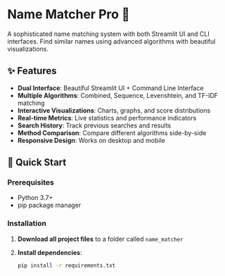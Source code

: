 # Name Matcher Pro 🚀

A sophisticated name matching system with both Streamlit UI and CLI interfaces. Find similar names using advanced algorithms with beautiful visualizations.

## ✨ Features

- **Dual Interface**: Beautiful Streamlit UI + Command Line Interface
- **Multiple Algorithms**: Combined, Sequence, Levenshtein, and TF-IDF matching
- **Interactive Visualizations**: Charts, graphs, and score distributions
- **Real-time Metrics**: Live statistics and performance indicators
- **Search History**: Track previous searches and results
- **Method Comparison**: Compare different algorithms side-by-side
- **Responsive Design**: Works on desktop and mobile

## 🚀 Quick Start

### Prerequisites
- Python 3.7+
- pip package manager

### Installation

1. **Download all project files** to a folder called `name_matcher`

2. **Install dependencies**:
   ```bash
   pip install -r requirements.txt
